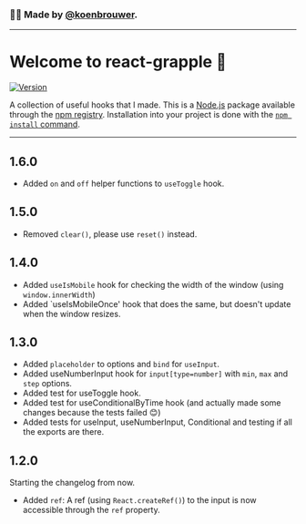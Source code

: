 ### 🙋‍♂️ Made by [@koenbrouwer](https://twitter.com/KoenBrouwer).

---

# Welcome to react-grapple 👋
[![Version](https://img.shields.io/npm/v/react-grapple.svg)](https://www.npmjs.com/package/react-grapple)

A collection of useful hooks that I made. This is a [Node.js](https://nodejs.org/en/) package available through the [npm registry](https://nodejs.org/en/).
Installation into your project is done with the [`npm install` command](https://docs.npmjs.com/downloading-and-installing-packages-locally). 

---

## 1.6.0
- Added `on` and `off` helper functions to `useToggle` hook.

## 1.5.0
- Removed `clear()`, please use `reset()` instead.

## 1.4.0
- Added `useIsMobile` hook for checking the width of the window (using `window.innerWidth`)
- Added `useIsMobileOnce' hook that does the same, but doesn't update when the window resizes.

## 1.3.0
- Added `placeholder` to options and `bind` for `useInput`.
- Added useNumberInput hook for `input[type=number]` with `min`, `max` and `step` options.
- Added test for useToggle hook.
- Added test for useConditionalByTime hook (and actually made some changes because the tests failed 😊)
- Added tests for useInput, useNumberInput, Conditional and testing if all the exports are there.

## 1.2.0
Starting the changelog from now.

- Added `ref`: A ref (using `React.createRef()`) to the input is now accessible through the `ref` property.
